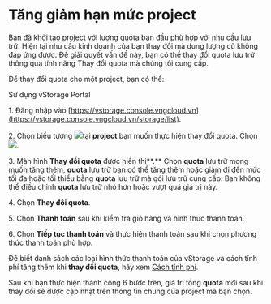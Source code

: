 # Tăng giảm hạn mức project

Bạn đã khởi tạo project với lượng quota ban đầu phù hợp với nhu cầu lưu trữ. Hiện tại nhu cầu kinh doanh của bạn thay đổi mà dung lượng cũ không đáp ứng được. Để giải quyết vấn đề này, bạn có thể thay đổi quota lưu trữ thông qua tính năng Thay đổi quota mà chúng tôi cung cấp.

Để thay đổi quota cho một project, bạn có thể:&#x20;

&#x20;Sử dụng vStorage Portal

1\. Đăng nhập vào [https://vstorage.console.vngcloud.vn](https://vstorage.console.vngcloud.vn/storage/list).

2\. Chọn biểu tượng ![](https://docs.vngcloud.vn/download/thumbnails/49648497/image2023-3-6\_10-2-51.png?version=1\&modificationDate=1678071772000\&api=v2)tại **project** bạn muốn thực hiện thay đổi quota. Chọn ![](https://docs.vngcloud.vn/download/thumbnails/49648497/image2023-3-6\_10-3-4.png?version=1\&modificationDate=1678071785000\&api=v2).

3\. Màn hình **Thay đổi quota** được hiển thị**.** Chọn **quota** lưu trữ mong muốn tăng thêm, **quota** lưu trữ bạn có thể tăng thêm hoặc giảm đi đến mức tối đa hoặc tối thiểu bằng **quota** lưu trữ mà gói lưu trữ cung cấp. Bạn không thể điều chỉnh **quota** lưu trữ nhỏ hơn hoặc vượt quá giá trị này.

4\. Chọn **Thay đổi quota**.

5\. Chọn **Thanh toán** sau khi kiểm tra giỏ hàng và hình thức thanh toán.

6\. Chọn **Tiếp tục thanh toán** và thực hiện thanh toán sau khi chọn phương thức thanh toán phù hợp.

Để biết danh sách các loại hình thức thanh toán của vStorage và cách tính phí tăng thêm khi **thay đổi quota**, hãy xem [Cách tính phí](../../cach-tinh-phi/).&#x20;

Sau khi bạn thực hiện thành công 6 bước trên, giá trị tổng **quota** mới sau khi thay đổi sẽ được cập nhật trên thông tin chung của project mà bạn chọn.



<figure><img src="../../../../../.gitbook/assets/Tang_giam_han_muc_project.gif" alt=""><figcaption></figcaption></figure>
